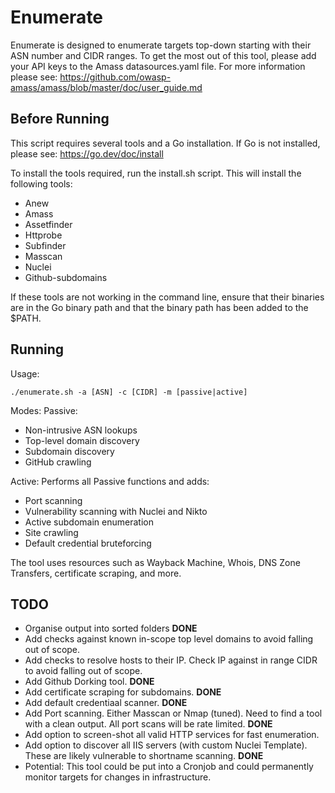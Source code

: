 # Enumerate 
Enumerate is designed to enumerate targets top-down starting with their ASN number and CIDR ranges. To get the most out of this tool, please add your API keys to the Amass datasources.yaml file. 
For more information please see: 
https://github.com/owasp-amass/amass/blob/master/doc/user_guide.md

## Before Running
This script requires several tools and a Go installation. If Go is not installed, please see: https://go.dev/doc/install

To install the tools required, run the install.sh script. This will install the following tools:
* Anew
* Amass
* Assetfinder
* Httprobe
* Subfinder
* Masscan
* Nuclei
* Github-subdomains

If these tools are not working in the command line, ensure that their binaries are in the Go binary path and that the binary path has been added to the $PATH.

## Running
Usage: 
```
./enumerate.sh -a [ASN] -c [CIDR] -m [passive|active]
```

Modes:
Passive:
* Non-intrusive ASN lookups
* Top-level domain discovery
* Subdomain discovery
* GitHub crawling

Active:
Performs all Passive functions and adds:
* Port scanning
* Vulnerability scanning with Nuclei and Nikto
* Active subdomain enumeration
* Site crawling
* Default credential bruteforcing

The tool uses resources such as Wayback Machine, Whois, DNS Zone Transfers, certificate scraping, and more.

## TODO
* Organise output into sorted folders **DONE**
* Add checks against known in-scope top level domains to avoid falling out of scope.
* Add checks to resolve hosts to their IP. Check IP against in range CIDR to avoid falling out of scope. 
* Add Github Dorking tool. **DONE**
* Add certificate scraping for subdomains. **DONE** 
* Add default credentiaal scanner. **DONE**
* Add Port scanning. Either Masscan or Nmap (tuned). Need to find a tool with a clean output. All port scans will be rate limited. **DONE**
* Add option to screen-shot all valid HTTP services for fast enumeration. 
* Add option to discover all IIS servers (with custom Nuclei Template). These are likely vulnerable to shortname scanning. **DONE**
* Potential: This tool could be put into a Cronjob and could permanently monitor targets for changes in infrastructure.